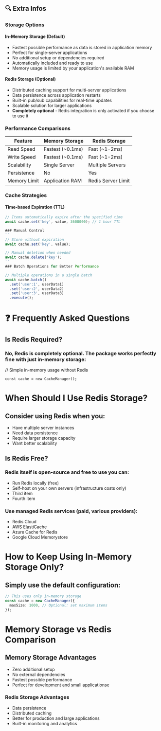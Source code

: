 ## 🔍 Extra Infos

### Storage Options

#### In-Memory Storage (Default)

- Fastest possible performance as data is stored in application memory
- Perfect for single-server applications
- No additional setup or dependencies required
- Automatically included and ready to use
- Memory usage is limited by your application's available RAM

#### Redis Storage (Optional)

- Distributed caching support for multi-server applications
- Data persistence across application restarts
- Built-in pub/sub capabilities for real-time updates
- Scalable solution for larger applications
- **Completely optional** - Redis integration is only activated if you choose to use it

### Performance Comparisons

| Feature      | Memory Storage   | Redis Storage      |
| ------------ | ---------------- | ------------------ |
| Read Speed   | Fastest (~0.1ms) | Fast (~1-2ms)      |
| Write Speed  | Fastest (~0.1ms) | Fast (~1-2ms)      |
| Scalability  | Single Server    | Multiple Servers   |
| Persistence  | No               | Yes                |
| Memory Limit | Application RAM  | Redis Server Limit |

### Cache Strategies

#### Time-based Expiration (TTL)

```typescript
// Items automatically expire after the specified time
await cache.set('key', value, 3600000); // 1 hour TTL

### Manual Control
``
// Store without expiration
await cache.set('key', value);

// Manual deletion when needed
await cache.delete('key');
``
### Batch Operations for Better Performance

// Multiple operations in a single batch
await cache.batch()
  .set('user:1', userData1)
  .set('user:2', userData2)
  .set('user:3', userData3)
  .execute();

```

# ❓ Frequently Asked Questions

## Is Redis Required?

### No, Redis is completely optional. The package works perfectly fine with just in-memory storage:

// Simple in-memory usage without Redis

`const cache = new CacheManager();`

# When Should I Use Redis Storage?

## Consider using Redis when you:

<ul>
  <li>Have multiple server instances</li>
  <li>Need data persistence</li>
  <li>Require larger storage capacity</li>
  <li>Want better scalability</li>
</ul>

## Is Redis Free?

### Redis itself is open-source and free to use you can:

<ul>
  <li>Run Redis locally (free)</li>
  <li>Self-host on your own servers (infrastructure costs only)</li>
  <li>Third item</li>
  <li>Fourth item</li>
</ul>

### Use managed Redis services (paid, various providers):

<ul>
  <li>Redis Cloud</li>
  <li>AWS ElastiCache</li>
  <li>Azure Cache for Redis</li>
  <li>Google Cloud Memorystore</li>
</ul>

# How to Keep Using In-Memory Storage Only?

## Simply use the default configuration:

```typescript
// This uses only in-memory storage
const cache = new CacheManager({
  maxSize: 1000, // Optional: set maximum items
});
```

# Memory Storage vs Redis Comparison

## Memory Storage Advantages

<ul>
  <li>Zero additional setup</li>
  <li>No external dependencies</li>
  <li>Fastest possible performance</li>
  <li>Perfect for development and small applicationse</li>
</ul>

### Redis Storage Advantages

<ul>
  <li>Data persistence</li>
  <li>Distributed caching</li>
  <li>Better for production and large applications</li>
  <li>Built-in monitoring and analytics</li>
</ul>
